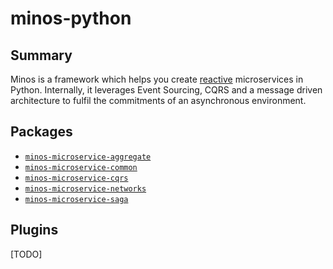 # minos-python

## Summary

Minos is a framework which helps you create [reactive](https://www.reactivemanifesto.org/) microservices in Python.
Internally, it leverages Event Sourcing, CQRS and a message driven architecture to fulfil the commitments of an
asynchronous environment.

## Packages

* [`minos-microservice-aggregate`](packages/minos-microservice-aggregate)
* [`minos-microservice-common`](packages/minos-microservice-common)
* [`minos-microservice-cqrs`](packages/minos-microservice-cqrs)
* [`minos-microservice-networks`](packages/minos-microservice-networks)
* [`minos-microservice-saga`](packages/minos-microservice-saga)

## Plugins

[TODO]